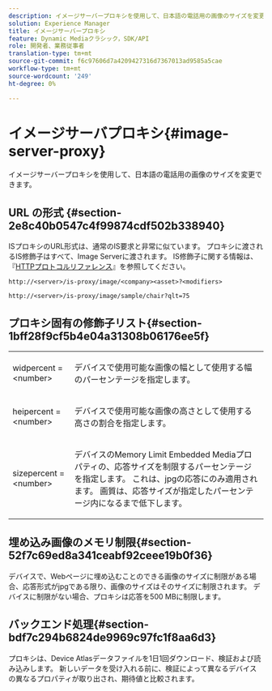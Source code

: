 ```yaml
---
description: イメージサーバープロキシを使用して、日本語の電話用の画像のサイズを変更できます。
solution: Experience Manager
title: イメージサーバープロキシ
feature: Dynamic Mediaクラシック，SDK/API
role: 開発者、業務従事者
translation-type: tm+mt
source-git-commit: f6c97606d7a4209427316d7367013ad9585a5cae
workflow-type: tm+mt
source-wordcount: '249'
ht-degree: 0%

---
```



# イメージサーバプロキシ{#image-server-proxy}

イメージサーバープロキシを使用して、日本語の電話用の画像のサイズを変更できます。

## URL の形式 {#section-2e8c40b0547c4f99874cdf502b338940}

ISプロキシのURL形式は、通常のIS要求と非常に似ています。 プロキシに渡されるIS修飾子はすべて、Image Serverに渡されます。 IS修飾子に関する情報は、『[HTTPプロトコルリファレンス](../../is-api/http-ref/image-serving-api-ref/c-http-protocol-reference/c-introduction/c-introduction.md#concept-dbbd5241bc6248ad9b9d7f6c635c311e)』を参照してください。

`http://<server>/is-proxy/image/<company><asset>?<modifiers>`

`http://<server>/is-proxy/image/sample/chair?qlt=75`

## プロキシ固有の修飾子リスト{#section-1bff28f9cf5b4e04a31308b06176ee5f}

<table id="simpletable_40C1DFB183B54A79BCF65D51ED480CE0"> 
 <tr class="strow"> 
  <td class="stentry"> <p><span class="codeph"> widpercent =  &lt;number&gt;</span> </p></td> 
  <td class="stentry"> <p>デバイスで使用可能な画像の幅として使用する幅のパーセンテージを指定します。 </p></td> 
 </tr> 
 <tr class="strow"> 
  <td class="stentry"> <p><span class="codeph"> heipercent =  &lt;number&gt;</span> </p></td> 
  <td class="stentry"> <p>デバイスで使用可能な画像の高さとして使用する高さの割合を指定します。 </p></td> 
 </tr> 
 <tr class="strow"> 
  <td class="stentry"> <p><span class="codeph"> sizepercent =  &lt;number&gt;</span> </p></td> 
  <td class="stentry"> <p>デバイスのMemory Limit Embedded Mediaプロパティの、応答サイズを制限するパーセンテージを指定します。 これは、jpgの応答にのみ適用されます。 画質は、応答サイズが指定したパーセンテージ内になるまで低下します。 </p></td> 
 </tr> 
</table>

## 埋め込み画像のメモリ制限{#section-52f7c69ed8a341ceabf92ceee19b0f36}

デバイスで、Webページに埋め込むことのできる画像のサイズに制限がある場合、応答形式がjpgである限り、画像のサイズはそのサイズに制限されます。 デバイスに制限がない場合、プロキシは応答を500 MBに制限します。

## バックエンド処理{#section-bdf7c294b6824de9969c97fc1f8aa6d3}

プロキシは、Device Atlasデータファイルを1日1回ダウンロード、検証および読み込みします。 新しいデータを受け入れる前に、検証によって異なるデバイスの異なるプロパティが取り出され、期待値と比較されます。
